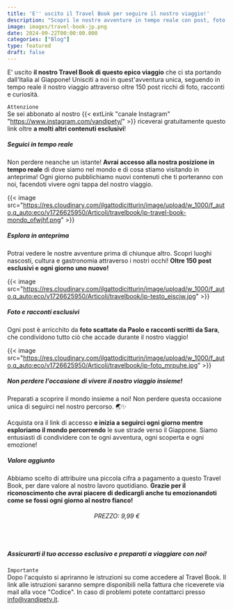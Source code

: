```yaml
---
title: 'E'' uscito il Travel Book per seguire il nostro viaggio!'
description: "Scopri le nostre avventure in tempo reale con post, foto e racconti esclusivi di quest''epico viaggio verso il Giappone"
image: images/travel-book-jp.png
date: 2024-09-22T00:00:00.000
categories: ["Blog"]
type: featured
draft: false
---
```


E' uscito **il nostro Travel Book di questo epico viaggio** che ci sta portando dall'Italia al Giappone! Unisciti a noi in quest'avventura unica, seguendo in tempo reale il nostro viaggio attraverso oltre 150 post ricchi di foto, racconti e curiosità. 

`Attenzione`  
Se sei abbonato al nostro {{< extLink "canale Instagram" "https://www.instagram.com/vandipety/" >}} riceverai gratuitamente questo link oltre **a molti altri contenuti esclusivi**!

##### Seguici in tempo reale 
Non perdere neanche un istante! **Avrai accesso alla nostra posizione in tempo reale** di dove siamo nel mondo e di cosa stiamo visitando in anteprima!
Ogni giorno pubblichiamo nuovi contenuti che ti porteranno con noi, facendoti vivere ogni tappa del nostro viaggio.

{{< image src="https://res.cloudinary.com/ilgattodicitturin/image/upload/w_1000/f_auto,q_auto:eco/v1726625950/Articoli/travelbook/jp-travel-book-mondo_ofwjhf.png" >}}

##### Esplora in anteprima
Potrai vedere le nostre avventure prima di chiunque altro. Scopri luoghi nascosti, cultura e gastronomia attraverso i nostri occhi! **Oltre 150 post esclusivi e ogni giorno uno nuovo!**

{{< image src="https://res.cloudinary.com/ilgattodicitturin/image/upload/w_1000/f_auto,q_auto:eco/v1726625950/Articoli/travelbook/jp-testo_eiscjw.jpg" >}}

##### Foto e racconti esclusivi
Ogni post è arricchito da **foto scattate da Paolo e racconti scritti da Sara**, che condividono tutto ciò che accade durante il nostro viaggio!

{{< image src="https://res.cloudinary.com/ilgattodicitturin/image/upload/w_1000/f_auto,q_auto:eco/v1726625950/Articoli/travelbook/jp-foto_mrpuhe.jpg" >}}

##### Non perdere l'occasione di vivere il nostro viaggio insieme!

Preparati a scoprire il mondo insieme a noi! Non perdere questa occasione unica di seguirci nel nostro percorso. 🌏✨ 

Acquista ora il link di accesso **e inizia a seguirci ogni giorno mentre esploriamo il mondo percorrendo** le sue strade verso il Giappone. Siamo entusiasti di condividere con te ogni avventura, ogni scoperta e ogni emozione!

##### Valore aggiunto

Abbiamo scelto di attribuire una piccola cifra a pagamento a questo Travel Book, per dare valore al nostro lavoro quotidiano. **Grazie per il riconoscimento che avrai piacere di dedicargli anche tu emozionandoti come se fossi ogni giorno al nostro fianco!**

<h6 style="text-align: center !important">PREZZO: 9,99 €</h6>
<br>

##### Assicurarti il tuo accesso esclusivo e preparati a viaggiare con noi!

`Importante`  
Dopo l'acquisto si apriranno le istruzioni su come accedere al Travel Book. Il link alle istruzioni saranno sempre disponibili nella fattura che riceverete via mail alla voce "Codice". In caso di problemi potete contattarci presso <a href="mailto:info@vandipety.it" target="_self" rel="noopener" >info@vandipety.it</a>.

<script src="https://www.paypal.com/sdk/js?client-id=BAAXMIPKDI1J_f5jgTXxkh2yPhMIh8O1vmlhzRa_pe_rkZOqpm-JnPOamYpK0FltLsSeU_iiZuVo95xriQ&components=hosted-buttons&disable-funding=venmo&currency=EUR"></script>
<div id="paypal-container-4TTTSVD3NYZQY"></div>
<script>
  paypal.HostedButtons({
    hostedButtonId: "4TTTSVD3NYZQY",
  }).render("#paypal-container-4TTTSVD3NYZQY")
</script>   